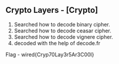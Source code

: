 ## Crypto Layers - [Crypto] 
 1. Searched how to decode binary cipher. 
 2. Searched how to decode ceasar cipher. 
 3. Searched how to decode vignere cipher. 
 4. decoded with the help of  decode.fr


Flag - wired{Cryp70Lay3r5Ar3C00l}
